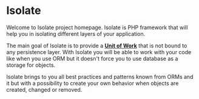 # Isolate

Welcome to Isolate project homepage.
Isolate is PHP framework that will help you in isolating different layers of your application.

The main goal of Isolate is to provide a [**Unit of Work**](http://martinfowler.com/eaaCatalog/unitOfWork.html) that
is not bound to any persistence layer. With Isolate you will be able to work with your code like when you
use ORM but it doesn't force you to use database as a storage for objects.

Isolate brings to you all best practices and patterns known from ORMs and it but with a possibility
to create your own behavior when objects are created, changed or removed.
